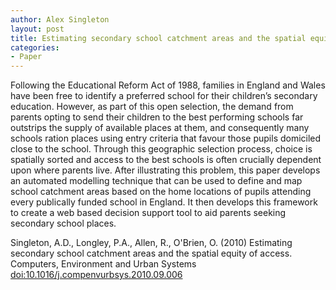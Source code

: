 ```yaml
---
author: Alex Singleton
layout: post
title: Estimating secondary school catchment areas and the spatial equity of access
categories:
- Paper
---
```


Following the Educational Reform Act of 1988, families in England and  Wales have been free to identify a preferred school for their  children’s secondary education. However, as part of this open selection,  the demand from parents opting to send their children to the best  performing schools far outstrips the supply of available places at them,  and consequently many schools ration places using entry criteria that  favour those pupils domiciled close to the school. Through this  geographic selection process, choice is spatially sorted and access to  the best schools is often crucially dependent upon where parents live.  After illustrating this problem, this paper develops an automated  modelling technique that can be used to define and map school catchment  areas based on the home locations of pupils attending every publically  funded school in England. It then develops this framework to create a  web based decision support tool to aid parents seeking secondary school  places.

Singleton, A.D., Longley, P.A., Allen, R., O'Brien, O. (2010) Estimating secondary school catchment areas and the spatial equity of access. Computers, Environment and Urban Systems [doi:10.1016/j.compenvurbsys.2010.09.006](http://dx.doi.org/10.1016/j.compenvurbsys.2010.09.006)
